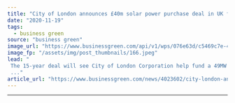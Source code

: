 ```yaml
---
title: "City of London announces £40m solar power purchase deal in UK first"
date: "2020-11-19"
tags: 
  - business green
source: "business green"
image_url: "https://www.businessgreen.com/api/v1/wps/076e63d/c5469c7e-42c2-4f57-9a7b-91e5379c1327/8/city-of-london-sunrise-185x114.jpeg"
image_fp: "/assets/img/post_thumbnails/166.jpeg"
lead: "
 The 15-year deal will see City of London Corporation help fund a 49MW solar farm in Dorset to help power the UK capital's financial district
 ..."
article_url: "https://www.businessgreen.com/news/4023602/city-london-announces-gbp40m-solar-power-purchase-deal-uk"
---
```


---
